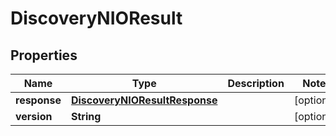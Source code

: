 
# DiscoveryNIOResult

## Properties
Name | Type | Description | Notes
------------ | ------------- | ------------- | -------------
**response** | [**DiscoveryNIOResultResponse**](DiscoveryNIOResultResponse.md) |  |  [optional]
**version** | **String** |  |  [optional]



